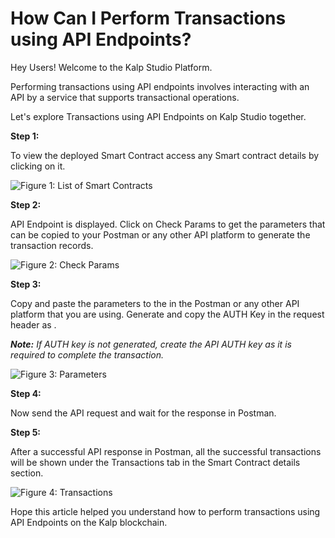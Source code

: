 # How Can I Perform Transactions using API Endpoints?

Hey Users! Welcome to the Kalp Studio Platform.

Performing transactions using API endpoints involves interacting with an API by a service that supports transactional operations.

Let's explore Transactions using API Endpoints on Kalp Studio together.

**Step 1:**

To view the deployed Smart Contract access any Smart contract details by clicking on it.

![Figure 1: List of Smart Contracts](https://docs.kalp.studio/~gitbook/image?url=https:%2F%2Fs3-ap-south-1.amazonaws.com%2Find-cdn.freshdesk.com%2Fdata%2Fhelpdesk%2Fattachments%2Fproduction%2F1060007155178%2Foriginal%2FowCWC4kHOma3mzB69Wv0uVxhYM0BbDbnnQ.png%3F1708687299&width=768&dpr=4&quality=100&sign=8a10f69e4c6d6291196e71e8e3c1deb5ad5c1ce86bdbc07c412c8996435b2df7)

**Step 2:**

API Endpoint is displayed. Click on Check Params to get the parameters that can be copied to your Postman or any other API platform to generate the transaction records.

![Figure 2: Check Params](https://docs.kalp.studio/~gitbook/image?url=https:%2F%2Fs3-ap-south-1.amazonaws.com%2Find-cdn.freshdesk.com%2Fdata%2Fhelpdesk%2Fattachments%2Fproduction%2F1060007157935%2Foriginal%2FzizvXGNlf9PRrcrDkeKnO1ctDVLElZA2Bg.png%3F1708689504&width=768&dpr=4&quality=100&sign=9787d5d0dc2769d67a4285f84c21a8d2fbdf340a3316f443ec118aff7f2d7254)


**Step 3:**

Copy and paste the parameters to the <request body> in the Postman or any other API platform that you are using. Generate and copy the AUTH Key in the request header as <x-api-key>.

_**Note:**_ _If AUTH key is not generated, create the API AUTH key as it is required to complete the transaction._

![Figure 3: Parameters](https://docs.kalp.studio/~gitbook/image?url=https:%2F%2Fs3-ap-south-1.amazonaws.com%2Find-cdn.freshdesk.com%2Fdata%2Fhelpdesk%2Fattachments%2Fproduction%2F1060007156704%2Foriginal%2F8UUzHAkPhuBo5E_s9YlnTKj2zoW1RaC_lQ.png%3F1708688367&width=768&dpr=4&quality=100&sign=527dd535cd628b424b60b67e5d0124cae1c9009122f3c7bad2a018d0688caf0c)

**Step 4:**

Now send the API request and wait for the response in Postman.

**Step 5:**

After a successful API response in Postman, all the successful transactions will be shown under the Transactions tab in the Smart Contract details section.

![Figure 4: Transactions](https://docs.kalp.studio/~gitbook/image?url=https:%2F%2Fs3-ap-south-1.amazonaws.com%2Find-cdn.freshdesk.com%2Fdata%2Fhelpdesk%2Fattachments%2Fproduction%2F1060007158393%2Foriginal%2FNqAbEv_lJ_UZSgpneq0iTSNIzFcy6feGhA.png%3F1708689873&width=768&dpr=4&quality=100&sign=cd037f665f9da4ca2376f5af64f05e862a56deae13546aca46a69ba673417497)

Hope this article helped you understand how to perform transactions using API Endpoints on the Kalp blockchain.
